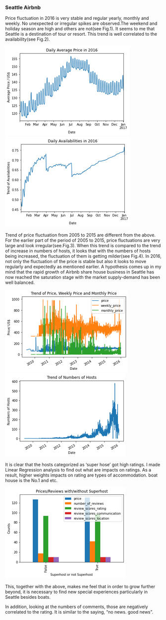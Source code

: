 ### Seattle Airbnb


Price fluctuation in 2016 is very stable and regular yearly, monthly and weekly. No unexpected or irregular spikes are observed.The weekend and holiday season are high and others are not(see Fig.1). It seems to me that Seattle is a destination of tour or resort. This trend is well correlated to the availability(see Fig.2). 

![Fig.1](https://raw.githubusercontent.com/wythe0513/boilerplate/master/source/price_ave.png)
![Fig.2](https://raw.githubusercontent.com/wythe0513/boilerplate/master/source/availability.png)

Trend of price fluctuation from 2005 to 2015 are different from the above. For the earlier part of the period of 2005 to 2015, price fluctuations are very large and look irregular(see.Fig.3). When this trend is compared to the trend of increase in numbers of hosts, it looks that with the numbers of hosts being increased, the fluctuation of them is getting milder(see Fig.4). In 2016, not only the fluctuation of the price is stable but also it looks to move regularly and expectedly as mentioned earlier. A hypothesis comes up in my mind that the rapid growth of Airbnb share house business in Seattle has now reached the saturation stage with the market  supply-demand has been well balanced.

![Fig.3](https://raw.githubusercontent.com/wythe0513/boilerplate/master/source/price_2009.png)
![Fig.4](https://raw.githubusercontent.com/wythe0513/boilerplate/master/source/number_host.png)


It is clear that the hosts categorized as ‘super hose’ got high ratings. I made Linear Regression analysis to find out what are impacts on ratings. As a result, higher weights impacts on rating are types of accommodation. boat house is the No.1 and etc.

![Fig.5](https://raw.githubusercontent.com/wythe0513/boilerplate/master/source/superhost.png)


This, together with the above, makes me feel that in order to grow further beyond, it is necessary to find new special experiences particularly in Seattle besides boats.


In addition, looking at the numbers of comments, those are negatively correlated to the rating. It is similar to the saying, “no news. good news”.
